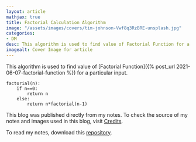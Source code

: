 ```yaml
---
layout: article
mathjax: true
title: Factorial Calculation Algorithm
image: "/assets/images/covers/tim-johnson-Vwf8q3RzBRE-unsplash.jpg"
categories:
- DM
desc: This algorithm is used to find value of Factorial Function for a particular input. 
imagealt: Cover Image for article
---
```


This algorithm is used to find value of [Factorial Function]({% post_url 2021-06-07-factorial-function %}) for a particular input.

```
factorial(n):
	if n==0:
		return n
	else:
		return n*factorial(n-1)
```



This blog was published directly from my notes.
To check the source of my notes and images used in this blog, visit <a href="/credits.html" target="_blank">Credits</a>.

To read my notes, download this <a href="https://github.com/bovem/CS" target="blank">repository</a>.
